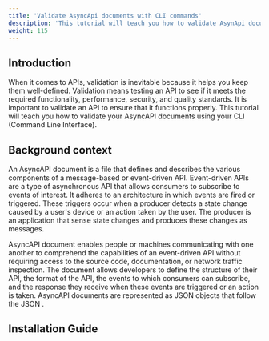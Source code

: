 ```yaml
---
title: 'Validate AsyncApi documents with CLI commands'
description: 'This tutorial will teach you how to validate AsynApi document using CLI commands'
weight: 115
---
```

## Introduction

When it comes to APIs, validation is inevitable because it helps you keep them well-defined. Validation means testing an API to see if it meets the required functionality, performance, security, and quality standards. It is important to validate an API to ensure that it functions properly. This tutorial will teach you how to validate your AsyncAPI documents using your CLI (Command Line Interface).

## Background context

An AsyncAPI document is a file that defines and describes the various components of a message-based or event-driven API. Event-driven APIs are a type of asynchronous API that allows consumers to subscribe to events of interest. It adheres to an architecture in which events are fired or triggered. These triggers occur when a producer detects a state change caused by a user's device or an action taken by the user. The producer is an application that sense state changes and produces these changes as messages.

AsyncAPI document  enables people or machines communicating with one another to comprehend the capabilities of an event-driven API without requiring access to the source code, documentation, or network traffic inspection.
The document allows developers to define the structure of their API, the format of the API, the events to which consumers can subscribe, and the response they receive when these events are triggered or an action is taken. AsyncAPI documents are represented as JSON objects that follow the JSON .

## Installation Guide